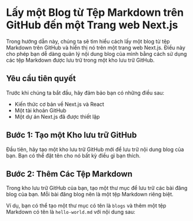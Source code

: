 # Lấy một Blog từ Tệp Markdown trên GitHub đến một Trang web Next.js

Trong hướng dẫn này, chúng ta sẽ tìm hiểu cách lấy một blog từ tệp Markdown trên GitHub và hiển thị nó trên một trang web Next.js. Điều này cho phép bạn dễ dàng quản lý nội dung blog của mình bằng cách sử dụng các tệp Markdown được lưu trữ trong một kho lưu trữ GitHub.

## Yêu cầu tiên quyết

Trước khi chúng ta bắt đầu, hãy đảm bảo bạn có những điều sau:

- Kiến thức cơ bản về Next.js và React
- Một tài khoản GitHub
- Một dự án Next.js đã được thiết lập

## Bước 1: Tạo một Kho lưu trữ GitHub

Đầu tiên, hãy tạo một kho lưu trữ GitHub mới để lưu trữ nội dung blog của bạn. Bạn có thể đặt tên cho nó bất kỳ điều gì bạn thích.

## Bước 2: Thêm Các Tệp Markdown

Trong kho lưu trữ GitHub của bạn, tạo một thư mục để lưu trữ các bài đăng blog của bạn. Mỗi bài đăng blog nên là một tệp Markdown riêng biệt.

Ví dụ, bạn có thể tạo một thư mục có tên là `blogs` và thêm một tệp Markdown có tên là `hello-world.md` với nội dung sau:

